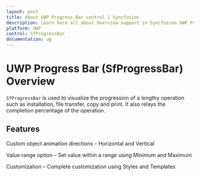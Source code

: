 ```yaml
---
layout: post
title: About UWP Progress Bar control | Syncfusion
description: Learn here all about Overview support in Syncfusion UWP Progress Bar (SfProgressBar) control and more.
platform: UWP
control: SfProgressBar
documentation: ug
--- 
```


# UWP Progress Bar (SfProgressBar) Overview

`SfProgressBar` is used to visualize the progression of a lengthy operation such as installation, file transfer, copy and print. It also relays the completion percentage of the operation. 

## Features

Custom object animation directions - Horizontal and Vertical 

Value range option – Set value within a range using Minimum and Maximum

Customization – Complete customization using Styles and Templates

